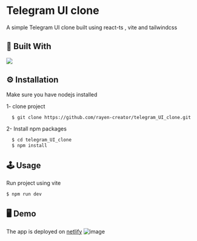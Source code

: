 
# Telegram UI clone

A simple Telegram UI clone built using react-ts , vite and tailwindcss

## 🚀 Built With
<a href="https://skillicons.dev">
    <img src="https://skillicons.dev/icons?i=react,tailwindcss,vite,ts" />
  </a>
</p>


## ⚙ Installation

Make sure you have nodejs installed 

1- clone project

```bash
  $ git clone https://github.com/rayen-creator/telegram_UI_clone.git
```

2- Install npm packages

```bash
  $ cd telegram_UI_clone
  $ npm install 
```

    
## 🕹 Usage

Run project using vite
```javascript
$ npm run dev
```


## 🖥 Demo
The app is deployed on [netlify](https://telegramuiclone.netlify.app/) 
![image](https://github.com/rayen-creator/telegram_UI_clone/assets/57809239/dc3473e2-0f40-4a27-bfdf-f8dcd7fc3c5e)

